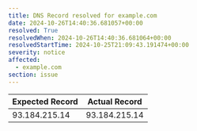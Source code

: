 ```yaml
---
title: DNS Record resolved for example.com
date: 2024-10-26T14:40:36.681057+00:00
resolved: True
resolvedWhen: 2024-10-26T14:40:36.681064+00:00
resolvedStartTime: 2024-10-25T21:09:43.191474+00:00
severity: notice
affected:
  - example.com
section: issue
---
```


| Expected Record  | Actual Record  |
|------------------|----------------|
| 93.184.215.14 | 93.184.215.14 |
